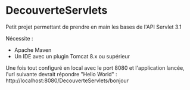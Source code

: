 # DecouverteServlets

Petit projet permettant de prendre en main les bases de l'API Servlet 3.1

Nécessite :

- Apache Maven
- Un IDE avec un plugin Tomcat 8.x ou supérieur

Une fois tout configuré en local avec le port 8080 et l'application lancée, l'url suivante devrait répondre "Hello World" : http://localhost:8080/DecouverteServlets/bonjour
